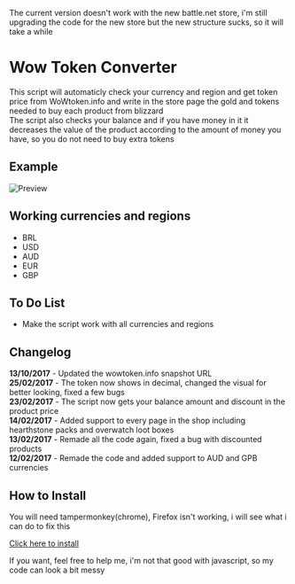 The current version doesn't work with the new battle.net store, i'm still upgrading the code for the new store but the new structure sucks, so it will take a while  

# Wow Token Converter

This script will automaticly check your currency and region and get token price from WoWtoken.info and write in the store page the gold and tokens needed to buy each product from blizzard  
The script also checks your balance and if you have money in it it decreases the value of the product according to the amount of money you have, so you do not need to buy extra tokens

## Example
![Preview](http://i.imgur.com/9Ap42Bg.png)

## Working currencies and regions
* BRL
* USD
* AUD
* EUR
* GBP

## To Do List
* Make the script work with all currencies and regions

## Changelog
**13/10/2017** - Updated the wowtoken.info snapshot URL  
**25/02/2017** - The token now shows in decimal, changed the visual for better looking, fixed a few bugs  
**23/02/2017** - The script now gets your balance amount and discount in the product price  
**14/02/2017** - Added support to every page in the shop including hearthstone packs and overwatch loot boxes  
**13/02/2017** - Remade all the code again, fixed a bug with discounted products  
**12/02/2017** - Remade the code and added support to AUD and GPB currencies

## How to Install
You will need tampermonkey(chrome), Firefox isn't working, i will see what i can do to fix this

[Click here to install](https://github.com/victorscopel/wow-token-converter/raw/master/converter.user.js)


If you want, feel free to help me, i'm not that good with javascript, so my code can look a bit messy
